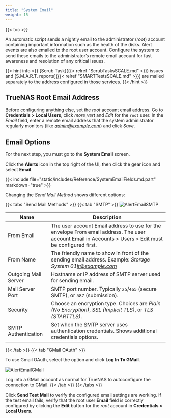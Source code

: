 ```yaml
---
title: "System Email"
weight: 15
---
```


{{< toc >}}

An automatic script sends a nightly email to the administrator (*root*) account containing important information such as the health of the disks.
Alert events are also emailed to the root user account.
Configure the system to send these emails to the administrator’s remote email account for fast awareness and resolution of any critical issues.

{{< hint info >}}
[Scrub Task]({{< relref "ScrubTasksSCALE.md" >}}) issues and [S.M.A.R.T. reports]({{< relref "SMARTTestsSCALE.md" >}}) are mailed separately to the address configured in those services.
{{< /hint >}}

## TrueNAS Root Email Address

Before configuring anything else, set the *root* account email address.
Go to **Credentials > Local Users**, click <i class="material-icons" aria-hidden="true" title="Options">more_vert</i> and *Edit* for the `root` user.
In the *Email* field, enter a remote email address that the system administrator regularly monitors (like *admin@example.com*) and click *Save*.

## Email Options

For the next step, you must go to the **System Email** screen.

Click the **Alerts** <span class="iconify" data-icon="mdi:bell"></span> icon in the top right of the UI, then click the gear <span class="iconify" data-icon="mdi:cog"></span> icon and select **Email**.

{{< include file="static/includes/Reference/SystemEmailFields.md.part" markdown="true" >}}

Changing the *Send Mail Method* shows different options:

{{< tabs "Send Mail Methods" >}}
{{< tab "SMTP" >}}
![AlertEmailSMTP](/images/SCALE/AlertEmailSMTP.png "Email General Options")

| Name | Description |
|------|-------------|
| From Email | The user account Email address to use for the envelope From email address. The user account Email in Accounts > Users > Edit must be configured first. |
| From Name | The friendly name to show in front of the sending email address. Example: *Storage System 01<it@example.com>* |
| Outgoing Mail Server | Hostname or IP address of SMTP server used for sending email. |
| Mail Server Port | SMTP port number. Typically `25`/`465` (secure SMTP), or `587` (submission). |
| Security | Choose an encryption type. Choices are *Plain (No Encryption)*, *SSL (Implicit TLS)*, or *TLS (STARTTLS)*. |
| SMTP Authentication | Set when the SMTP server uses authentication credentials. Shows additional credentials options. |
{{< /tab >}}
{{< tab "GMail OAuth" >}}

To use Gmail OAuth, select the option and click **Log In To GMail**.

![AlertEmailGMail](/images/SCALE/AlertEmailGmail.png "Email General Options")

Log into a GMail account as normal for TrueNAS to autoconfigure the connection to GMail.
{{< /tab >}}
{{< /tabs >}}

Click **Send Test Mail** to verify the configured email settings are working.
If the test email fails, verify that the root user **Email** field is correctly configured by clicking the **Edit** button for the *root* account in **Credentials > Local Users**.
